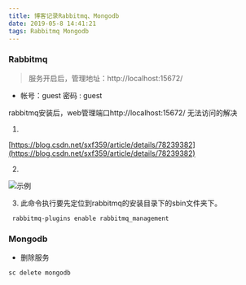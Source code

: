 ```yaml
---
title: 博客记录Rabbitmq、Mongodb
date: 2019-05-8 14:41:21
tags: Rabbitmq Mongodb
---
```



### Rabbitmq
> 服务开启后，管理地址：http://localhost:15672/ 
* 帐号：guest 密码 : guest

rabbitmq安装后，web管理端口http://localhost:15672/ 无法访问的解决

1.
[https://blog.csdn.net/sxf359/article/details/78239382](https://blog.csdn.net/sxf359/article/details/78239382)


2.
![示例](https://note.youdao.com/yws/api/personal/file/7FA20220D5454DF9B0788B33E3A41FED?method=download&shareKey=c2e5f279b574304e3bd777a75a4e3045)

3. 此命令执行要先定位到rabbitmq的安装目录下的sbin文件夹下。
~~~
 rabbitmq-plugins enable rabbitmq_management
~~~


### Mongodb 

* 删除服务
~~~ bash
sc delete mongodb
~~~


